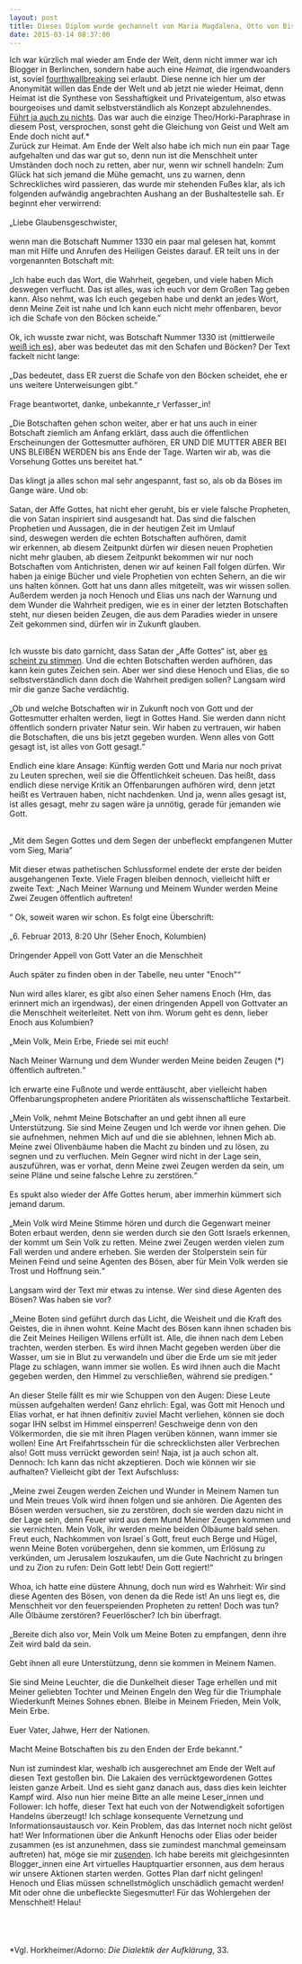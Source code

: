 ```yaml
---
layout: post
title: Dieses Diplom wurde gechannelt von Maria Magdalena, Otto von Bismarck und Baphomet
date: 2015-03-14 08:37:00
---
```


Ich war kürzlich mal wieder am Ende der Welt, denn nicht immer war ich Blogger in Berlinchen, sondern habe auch eine *Heimat*, die irgendwoanders ist, soviel [fourthwallbreaking](https://de.wikipedia.org/wiki/Vierte_Wand#Durchbrechung_der_vierten_Wand_.E2.80.93_narrative_Metalepse) sei erlaubt. Diese nenne ich hier um der Anonymität willen das Ende der Welt und ab jetzt nie wieder Heimat, denn Heimat ist die Synthese von Sesshaftigkeit und Privateigentum, also etwas bourgeoises und damit selbstverständlich als Konzept abzulehnendes. [Führt ja auch zu nichts](https://de.wikipedia.org/wiki/V%C3%B6lkisch). Das war auch die einzige Theo/Horki-Paraphrase in diesem Post, versprochen, sonst geht die Gleichung von Geist und Welt am Ende doch nicht auf.\*<br> Zurück zur Heimat. Am Ende der Welt also habe ich mich nun ein paar Tage aufgehalten und das war gut so, denn nun ist die Menschheit unter Umständen doch noch zu retten, aber nur, wenn wir schnell handeln: Zum Glück hat sich jemand die Mühe gemacht, uns zu warnen, denn Schreckliches wird passieren, das wurde mir stehenden Fußes klar, als ich folgenden aufwändig angebrachten Aushang an der Bushaltestelle sah. Er beginnt eher verwirrend:<br><br>
„Liebe Glaubensgeschwister,<br><br>
wenn man die Botschaft Nummer 1330 ein paar mal gelesen hat, kommt man mit Hilfe und Anrufen des Heiligen Geistes darauf. ER teilt uns in der vorgenannten Botschaft mit:<br><br>
„Ich habe euch das Wort, die Wahrheit, gegeben, und viele haben Mich deswegen verflucht. Das ist alles, was ich euch vor dem Großen Tag geben kann. Also nehmt, was Ich euch gegeben habe und denkt an jedes Wort, denn Meine Zeit ist nahe und Ich kann euch nicht mehr offenbaren, bevor ich die Schafe von den Böcken scheide.”<br><br>
Ok, ich wusste zwar nicht, was Botschaft Nummer 1330 ist (mittlerweile [weiß ich es](http://www.dasbuchderwahrheit.de/botschaften/2015/1330.htm)), aber was bedeutet das mit den Schafen und Böcken? Der Text fackelt nicht lange:<br><br>
„Das bedeutet, dass ER zuerst die Schafe von den Böcken scheidet, ehe er uns weitere Unterweisungen gibt.“<br><br>
Frage beantwortet, danke, unbekannte_r Verfasser_in!<br><br>
 „Die Botschaften gehen schon weiter, aber er hat uns auch in einer Botschaft ziemlich am Anfang erklärt, dass auch die öffentlichen Erscheinungen der Gottesmutter aufhören, ER UND DIE MUTTER ABER BEI UNS BLEIBEN WERDEN bis ans Ende der Tage. Warten wir ab, was die Vorsehung Gottes uns bereitet hat.“<br><br>
Das klingt ja alles schon mal sehr angespannt, fast so, als ob da Böses im Gange wäre. Und ob:<br><br>
Satan, der Affe Gottes, hat nicht eher geruht, bis er viele falsche Propheten, die von Satan inspiriert sind ausgesandt hat. Das sind die falschen Prophetien und Aussagen, die in der heutigen Zeit im Umlauf sind, deswegen werden die echten Botschaften aufhören, damit wir erkennen, ab diesem Zeitpunkt dürfen wir diesen neuen Prophetien nicht mehr glauben, ab diesem Zeitpunkt bekommen wir nur noch Botschaften vom Antichristen, denen wir auf keinen Fall folgen dürfen. Wir haben ja einige Bücher und viele Prophetien von echten Sehern, an die wir uns halten können. Gott hat uns dann alles mitgeteilt, was wir wissen sollen. Außerdem werden ja noch Henoch und Elias uns nach der Warnung und dem Wunder die Wahrheit predigen, wie es in einer der letzten Botschaften steht, nur diesen beiden Zeugen, die aus dem Paradies wieder in unsere Zeit gekommen sind, dürfen wir in Zukunft glauben.<br><br>

Ich wusste bis dato garnicht, dass Satan der „Affe Gottes“ ist, aber [es scheint zu stimmen](http://kath-zdw.ch/forum/index.php?topic=678.0). Und die echten Botschaften werden aufhören, das kann kein gutes Zeichen sein. Aber wer sind diese Henoch und Elias, die so selbstverständlich dann doch die Wahrheit predigen sollen? Langsam wird mir die ganze Sache verdächtig.<br><br>
„Ob und welche Botschaften wir in Zukunft noch von Gott und der Gottesmutter erhalten werden, liegt in Gottes Hand. Sie werden dann nicht öffentlich sondern privater Natur sein. Wir haben zu vertrauen, wir haben die Botschaften, die uns bis jetzt gegeben wurden. Wenn alles von Gott gesagt ist, ist alles von Gott gesagt.“<br><br>
Endlich eine klare Ansage: Künftig werden Gott und Maria nur noch privat zu Leuten sprechen, weil sie die Öffentlichkeit scheuen. Das heißt, dass endlich diese nervige Kritik an Offenbarungen aufhören wird, denn jetzt heißt es Vertrauen haben, nicht nachdenken. Und ja, wenn alles gesagt ist, ist alles gesagt, mehr zu sagen wäre ja unnötig, gerade für jemanden wie Gott.<br><br>

„Mit dem Segen Gottes und dem Segen der unbefleckt empfangenen Mutter vom Sieg, Maria“<br><br>
Mit dieser etwas pathetischen Schlussformel endete der erste der beiden ausgehangenen Texte. Viele Fragen bleiben dennoch, vielleicht hilft er zweite Text:
„Nach Meiner Warnung und Meinem Wunder werden Meine Zwei Zeugen öffentlich auftreten!<br><br>“
Ok, soweit waren wir schon. Es folgt eine Überschrift:<br><br>
„6. Februar 2013, 8:20 Uhr (Seher Enoch, Kolumbien)<br><br>
Dringender Appell von Gott Vater an die Menschheit<br><br>
Auch später zu finden oben in der Tabelle, neu unter "Enoch"“<br><br>
Nun wird alles klarer, es gibt also einen Seher namens Enoch (Hm, das erinnert mich an irgendwas), der einen dringenden Appell von Gottvater an die Menschheit weiterleitet. Nett von ihm. Worum geht es denn, lieber Enoch aus Kolumbien?<br><br>
„Mein Volk, Mein Erbe, Friede sei mit euch!<br><br>
Nach Meiner Warnung und dem Wunder werden Meine beiden Zeugen (\*) öffentlich auftreten.“<br><br>
Ich erwarte eine Fußnote und werde enttäuscht, aber vielleicht haben Offenbarungspropheten andere Prioritäten als wissenschaftliche Textarbeit.<br><br>
„Mein Volk, nehmt Meine Botschafter an und gebt ihnen all eure Unterstützung. Sie sind Meine Zeugen und Ich werde vor ihnen gehen. Die sie aufnehmen, nehmen Mich auf und die sie ablehnen, lehnen Mich ab. Meine zwei Olivenbäume haben die Macht zu binden und zu lösen, zu segnen und zu verfluchen. Mein Gegner wird nicht in der Lage sein, auszuführen, was er vorhat, denn Meine zwei Zeugen werden da sein, um seine Pläne und seine falsche Lehre zu zerstören.“<br><br>
Es spukt also wieder der Affe Gottes herum, aber immerhin kümmert sich jemand darum.<br><br>
„Mein Volk wird Meine Stimme hören und durch die Gegenwart meiner Boten erbaut werden, denn sie werden durch sie den Gott Israels erkennen, der kommt um Sein Volk zu retten. Meine zwei Zeugen werden vielen zum Fall werden und andere erheben. Sie werden der Stolperstein sein für Meinen Feind und seine Agenten des Bösen, aber für Mein Volk werden sie Trost und Hoffnung sein.“<br><br>
Langsam wird der Text mir etwas zu intense. Wer sind diese Agenten des Bösen? Was haben sie vor?<br><br>
„Meine Boten sind geführt durch das Licht, die Weisheit und die Kraft des Geistes, die in ihnen wohnt. Keine Macht des Bösen kann ihnen schaden bis die Zeit Meines Heiligen Willens erfüllt ist. Alle, die ihnen nach dem Leben trachten, werden sterben. Es wird ihnen Macht gegeben werden über die Wasser, um sie in Blut zu verwandeln und über die Erde um sie mit jeder Plage zu schlagen, wann immer sie wollen. Es wird ihnen auch die Macht gegeben werden, den Himmel zu verschließen, während sie predigen.“<br><br>
An dieser Stelle fällt es mir wie Schuppen von den Augen: Diese Leute müssen aufgehalten werden! Ganz ehrlich: Egal, was Gott mit Henoch und Elias vorhat, er hat ihnen definitiv zuviel Macht verliehen, können sie doch sogar IHN selbst im Himmel einsperren! Geschweige denn von den Völkermorden, die sie mit ihren Plagen verüben können, wann immer sie wollen! Eine Art Freifahrtsschein für die schrecklichsten aller Verbrechen also! Gott muss verrückt geworden sein! Naja, ist ja auch schon alt. Dennoch: Ich kann das nicht akzeptieren. Doch wie können wir sie aufhalten? Vielleicht gibt der Text Aufschluss:<br><br>
„Meine zwei Zeugen werden Zeichen und Wunder in Meinem Namen tun und Mein treues Volk wird ihnen folgen und sie anhören. Die Agenten des Bösen werden versuchen, sie zu zerstören, doch sie werden dazu nicht in der Lage sein, denn Feuer wird aus dem Mund Meiner Zeugen kommen und sie vernichten. Mein Volk, ihr werden meine beiden Ölbäume bald sehen. Freut euch, Nachkommen von Israel´s Gott, freut euch Berge und Hügel, wenn Meine Boten vorübergehen, denn sie kommen, um Erlösung zu verkünden, um Jerusalem loszukaufen, um die Gute Nachricht zu bringen und zu Zion zu rufen: Dein Gott lebt! Dein Gott regiert!“<br><br>
Whoa, ich hatte eine düstere Ahnung, doch nun wird es Wahrheit: Wir sind diese Agenten des Bösen, von denen da die Rede ist! An uns liegt es, die Menschheit vor den feuerspeienden Propheten zu retten! Doch was tun? Alle Ölbäume zerstören? Feuerlöscher? Ich bin überfragt.<br><br>
„Bereite dich also vor, Mein Volk um Meine Boten zu empfangen, denn ihre Zeit wird bald da sein.<br><br>
Gebt ihnen all eure Unterstützung, denn sie kommen in Meinem Namen.<br><br>
Sie sind Meine Leuchter, die die Dunkelheit dieser Tage erhellen und mit Meiner geliebten Tochter und Meinen Engeln den Weg für die Triumphale Wiederkunft Meines Sohnes ebnen. Bleibe in Meinem Frieden, Mein Volk, Mein Erbe.<br><br>
Euer Vater, Jahwe, Herr der Nationen.<br><br>
Macht Meine Botschaften bis zu den Enden der Erde bekannt.“<br><br>
Nun ist zumindest klar, weshalb ich ausgerechnet am Ende der Welt auf diesen Text gestoßen bin. Die Lakaien des verrücktgewordenen Gottes leisten ganze Arbeit. Und es sieht ganz danach aus, dass dies kein leichter Kampf wird. Also nun hier meine Bitte an alle meine Leser\_innen und Follower: Ich hoffe, dieser Text hat euch von der Notwendigkeit sofortigen Handelns überzeugt! Ich schlage konsequente Vernetzung und Informationsaustausch vor. Kein Problem, das das Internet noch nicht gelöst hat! Wer Informationen über die Ankunft Henochs oder Elias oder beider zusammen (es ist anzunehmen, dass sie zumindest manchmal gemeinsam auftreten) hat, möge sie mir [zusenden](mailto:korruption@gmx.de). Ich habe bereits mit gleichgesinnten Blogger\_innen eine Art virtuelles Hauptquartier ersonnen, aus dem heraus wir unsere Aktionen starten werden. Gottes Plan darf nicht gelingen! Henoch und Elias müssen schnellstmöglich unschädlich gemacht werden! Mit oder ohne die unbefleckte Siegesmutter! Für das Wohlergehen der Menschheit! Helau!<br><br><br><br><br>                \*Vgl. Horkheimer/Adorno: *Die Dialektik der Aufklärung*, 33.
